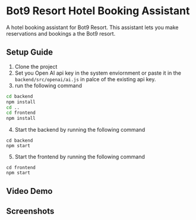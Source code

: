 # Bot9 Resort Hotel Booking Assistant

A hotel booking assistant for Bot9 Resort. This assistant lets you make reservations and bookings a the Bot9 resort.

## Setup Guide

1. Clone the project
2. Set you Open AI api key in the system enviornment or paste it in the `backend/src/openai/ai.js` in palce of the existing api key.
3. run the following command
```BASH
cd backend
npm install
cd ..
cd frontend
npm install
```
4. Start the backend by running the following command
```
cd backend
npm start
```
5. Start the frontend by running the following command
```
cd frontend
npm start
```

## Video Demo

## Screenshots
